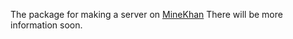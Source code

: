 The package for making a server on [MineKhan](https://minekhan.thingmaker.repl.co)
There will be more information soon.